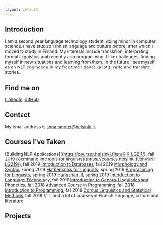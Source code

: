 ```yaml
---
layout: default
---
```


## Introduction
I am a second year language technology student, doing minor in computer science. I have studied Finnish language and culture before, after which I moved to study in Finland.
My interests include translation, interpreting, formal linguistics and recently also programming. I like challenges, finding myself in new situations and learning from them. In the future I see myself as an NLP engineer.//
In my free time I dance (a lot!), write and translate stories.

## Find me on

[LinkedIn](https://www.linkedin.com/in/anna-smoter-11b728176/), [GitHub](https://github.com/smotan)

## Contact

My email address is anna.smoter@helsinki.fi. 

## Courses I've Taken
[Building NLP Applications]((https://courses.helsinki.fi/en/KIK-LG211/), fall 2019
[Command line tools for linguists]((https://courses.helsinki.fi/en/KIK-LG219/), fall 2019
[Introduction to Databases](https://courses.helsinki.fi/en/TKT10004/), fall 2019
[Morphology and Syntax](https://courses.helsinki.fi/en/KIK-LG102/), spring 2019
[Mathematics for Linguists](https://courses.helsinki.fi/en/KIK-LG209), spring 2019
[Programming for Linguists](https://courses.helsinki.fi/en/KIK-LG208), spring 2019
[Hungarian III](https://courses.helsinki.fi/en/KOK-G103), spring 2019
[Introduction to Language Technology](https://courses.helsinki.fi/en/KIK-404/), fall 2018
[Introduction to General Linguistics and Phonetics](https://courses.helsinki.fi/en/KIK-401/), fall 2018
[Advanced Course in Programming](https://courses.helsinki.fi/en/TKT10003/), fall 2018
[Introduction to Programming](https://courses.helsinki.fi/en/TKT10002), fall 2018
[Corpus Linguistics and Statistical Methods](https://courses.helsinki.fi/en/KIK-404/), fall 2018
//
... and a lot of courses in Finnish language, culture and literature

## Projects

